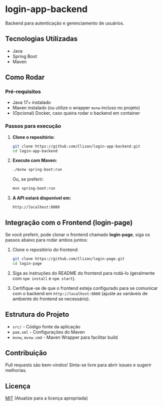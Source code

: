 # login-app-backend

Backend para autenticação e gerenciamento de usuários.

## Tecnologias Utilizadas

- Java
- Spring Boot
- Maven

## Como Rodar

### Pré-requisitos

- Java 17+ instalado
- Maven instalado (ou utilize o wrapper `mvnw` incluso no projeto)
- (Opcional) Docker, caso queira rodar o backend em container

### Passos para execução

1. **Clone o repositório:**
   ```sh
   git clone https://github.com/Clizan/login-app-backend.git
   cd login-app-backend
   ```

2. **Execute com Maven:**
   ```sh
   ./mvnw spring-boot:run
   ```
   Ou, se preferir:
   ```sh
   mvn spring-boot:run
   ```

3. **A API estará disponível em:**  
   ```
   http://localhost:8080
   ```

## Integração com o Frontend (login-page)

Se você preferir, pode clonar o frontend chamado **login-page**, siga os passos abaixo para rodar ambos juntos:

1. Clone o repositório do frontend:
   ```sh
   git clone https://github.com/Clizan/login-page.git
   cd login-page
   ```

2. Siga as instruções do README do frontend para rodá-lo (geralmente com `npm install` e `npm start`).

3. Certifique-se de que o frontend esteja configurado para se comunicar com o backend em `http://localhost:8080` (ajuste as variáveis de ambiente do frontend se necessário).

## Estrutura do Projeto

- `src/` - Código fonte da aplicação
- `pom.xml` - Configurações do Maven
- `mvnw`, `mvnw.cmd` - Maven Wrapper para facilitar build

## Contribuição

Pull requests são bem-vindos! Sinta-se livre para abrir issues e sugerir melhorias.

## Licença

[MIT](LICENSE) (Atualize para a licença apropriada)
